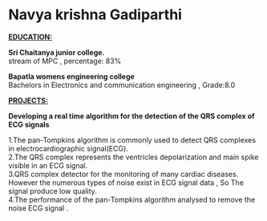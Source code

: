 # Navya krishna Gadiparthi                                                                          
<ins>**EDUCATION:**</ins>

**Sri Chaitanya junior college.**<br/>
stream of MPC , percentage: 83%

**Bapatla womens engineering college**<br/>
Bachelors in Electronics and communication engineering , Grade:8.0

<ins>**PROJECTS:**</ins>

**Developing a real time algorithm for the detection of the QRS complex of ECG signals**

1.The pan-Tompkins algorithm is commonly used to detect QRS complexes in electrocardiographic signal(ECG).<br/>
2.The QRS complex represents the ventricles depolarization and main spike visible in an ECG signal.<br/>
3.QRS complex detector for the monitoring of many cardiac diseases. However the numerous types of noise exist in ECG signal
data , So The signal produce low quality.<br/>
4.The performance of the pan-Tompkins algorithm analysed to remove the noise ECG signal .


